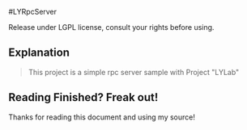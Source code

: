 #LYRpcServer

Release under LGPL license, consult your rights before using.

## Explanation
>
>This project is a simple rpc server sample with Project "LYLab"
>

## Reading Finished? Freak out!
Thanks for reading this document and using my source!